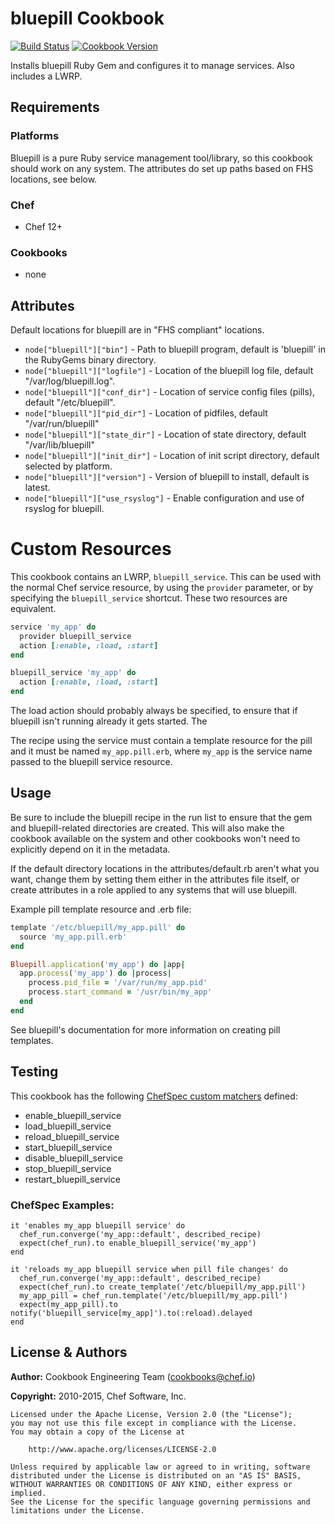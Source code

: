 # bluepill Cookbook
[![Build Status](https://travis-ci.org/chef-cookbooks/bluepill.svg?branch=master)](https://travis-ci.org/chef-cookbooks/bluepill) [![Cookbook Version](https://img.shields.io/cookbook/v/bluepill.svg)](https://supermarket.chef.io/cookbooks/bluepill)

Installs bluepill Ruby Gem and configures it to manage services. Also includes a LWRP.

## Requirements
### Platforms
Bluepill is a pure Ruby service management tool/library, so this cookbook should work on any system. The attributes do set up paths based on FHS locations, see below.

### Chef
- Chef 12+

### Cookbooks
- none

## Attributes
Default locations for bluepill are in "FHS compliant" locations.
- `node["bluepill"]["bin"]` - Path to bluepill program, default is 'bluepill' in the RubyGems binary directory.
- `node["bluepill"]["logfile"]` - Location of the bluepill log file, default "/var/log/bluepill.log".
- `node["bluepill"]["conf_dir"]` - Location of service config files (pills), default "/etc/bluepill".
- `node["bluepill"]["pid_dir"]` - Location of pidfiles, default "/var/run/bluepill"
- `node["bluepill"]["state_dir"]` - Location of state directory, default "/var/lib/bluepill"
- `node["bluepill"]["init_dir"]` - Location of init script directory, default selected by platform.
- `node["bluepill"]["version"]` - Version of bluepill to install, default is latest.
- `node["bluepill"]["use_rsyslog"]` - Enable configuration and use of rsyslog for bluepill.

# Custom Resources
This cookbook contains an LWRP, `bluepill_service`. This can be used with the normal Chef service resource, by using the `provider` parameter, or by specifying the `bluepill_service` shortcut. These two resources are equivalent.

```ruby
service 'my_app' do
  provider bluepill_service
  action [:enable, :load, :start]
end

bluepill_service 'my_app' do
  action [:enable, :load, :start]
end
```

The load action should probably always be specified, to ensure that if bluepill isn't running already it gets started. The

The recipe using the service must contain a template resource for the pill and it must be named `my_app.pill.erb`, where `my_app` is the service name passed to the bluepill service resource.

## Usage
Be sure to include the bluepill recipe in the run list to ensure that the gem and bluepill-related directories are created. This will also make the cookbook available on the system and other cookbooks won't need to explicitly depend on it in the metadata.

If the default directory locations in the attributes/default.rb aren't what you want, change them by setting them either in the attributes file itself, or create attributes in a role applied to any systems that will use bluepill.

Example pill template resource and .erb file:

```ruby
template '/etc/bluepill/my_app.pill' do
  source 'my_app.pill.erb'
end

Bluepill.application('my_app') do |app|
  app.process('my_app') do |process|
    process.pid_file = '/var/run/my_app.pid'
    process.start_command = '/usr/bin/my_app'
  end
end
```

See bluepill's documentation for more information on creating pill templates.

## Testing
This cookbook has the following [ChefSpec custom matchers](https://github.com/sethvargo/chefspec#packaging-custom-matchers) defined:

- enable_bluepill_service
- load_bluepill_service
- reload_bluepill_service
- start_bluepill_service
- disable_bluepill_service
- stop_bluepill_service
- restart_bluepill_service

### ChefSpec Examples:

```
it 'enables my_app bluepill service' do
  chef_run.converge('my_app::default', described_recipe)
  expect(chef_run).to enable_bluepill_service('my_app')
end

it 'reloads my_app bluepill service when pill file changes' do
  chef_run.converge('my_app::default', described_recipe)
  expect(chef_run).to create_template('/etc/bluepill/my_app.pill')
  my_app_pill = chef_run.template('/etc/bluepill/my_app.pill')
  expect(my_app_pill).to notify('bluepill_service[my_app]').to(:reload).delayed
end
```

## License & Authors
**Author:** Cookbook Engineering Team ([cookbooks@chef.io](mailto:cookbooks@chef.io))

**Copyright:** 2010-2015, Chef Software, Inc.

```
Licensed under the Apache License, Version 2.0 (the "License");
you may not use this file except in compliance with the License.
You may obtain a copy of the License at

    http://www.apache.org/licenses/LICENSE-2.0

Unless required by applicable law or agreed to in writing, software
distributed under the License is distributed on an "AS IS" BASIS,
WITHOUT WARRANTIES OR CONDITIONS OF ANY KIND, either express or implied.
See the License for the specific language governing permissions and
limitations under the License.
```
